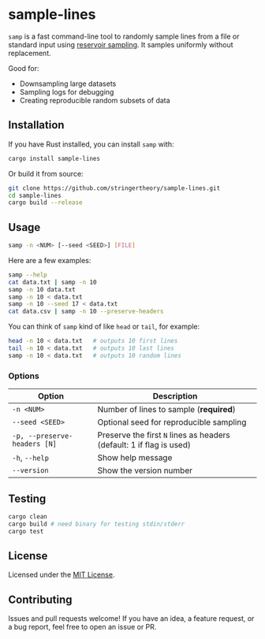 # sample-lines

`samp` is a fast command-line tool to randomly sample
lines from a file or standard input using [reservoir
sampling](https://en.wikipedia.org/wiki/Reservoir_sampling). It
samples uniformly without replacement.

Good for:
- Downsampling large datasets
- Sampling logs for debugging
- Creating reproducible random subsets of data

## Installation

If you have Rust installed, you can install `samp` with:

```bash
cargo install sample-lines
```

Or build it from source:

```bash
git clone https://github.com/stringertheory/sample-lines.git
cd sample-lines
cargo build --release
```

## Usage

```bash
samp -n <NUM> [--seed <SEED>] [FILE]
```

Here are a few examples:

```bash
samp --help
cat data.txt | samp -n 10
samp -n 10 data.txt
samp -n 10 < data.txt
samp -n 10 --seed 17 < data.txt
cat data.csv | samp -n 10 --preserve-headers
```

You can think of `samp` kind of like `head` or `tail`, for example:

```bash
head -n 10 < data.txt   # outputs 10 first lines
tail -n 10 < data.txt   # outputs 10 last lines
samp -n 10 < data.txt   # outputs 10 random lines
```

### Options

| Option | Description |
|--------|-------------|
| `-n <NUM>` | Number of lines to sample (**required**) |
| `--seed <SEED>` | Optional seed for reproducible sampling |
| `-p, --preserve-headers [N]` | Preserve the first `N` lines as headers (default: 1 if flag is used) |
| `-h`, `--help` | Show help message |
| `--version` | Show the version number |

## Testing

```bash
cargo clean
cargo build # need binary for testing stdin/stderr
cargo test
```

## License

Licensed under the [MIT License](LICENSE).

## Contributing

Issues and pull requests welcome! If you have an idea, a feature
request, or a bug report, feel free to open an issue or PR.
